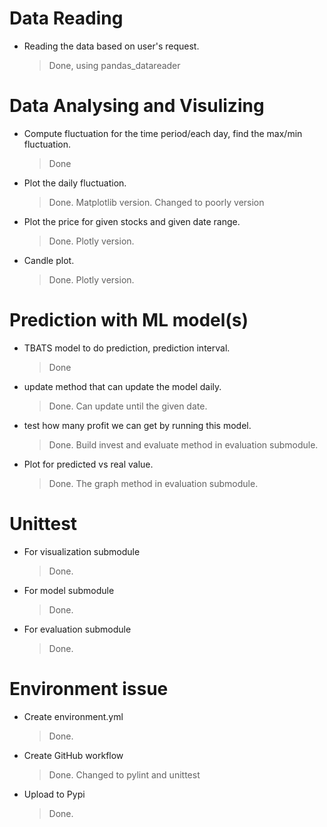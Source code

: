 
# Data Reading
- Reading the data based on user's request.
  >Done, using pandas_datareader

# Data Analysing and Visulizing
- Compute fluctuation for the time period/each day, find the max/min 
fluctuation.
  >Done
- Plot the daily fluctuation. 
  >Done. Matplotlib version. Changed to poorly version
- Plot the price for given stocks and given date range.
  >Done. Plotly version.
- Candle plot.
  >Done. Plotly version.
# Prediction with ML model(s)
 - TBATS model to do prediction, prediction interval.
   > Done
 - update method that can update the model daily.
   > Done. Can update until the given date.
 - test how many profit we can get by running this model.
   > Done. Build invest and evaluate method in evaluation submodule.
 - Plot for predicted vs real value.
   > Done. The graph method in evaluation submodule.
# Unittest
 - For visualization submodule
   > Done.
 - For model submodule
   > Done.
 - For evaluation submodule
   > Done.
# Environment issue
 - Create environment.yml
   > Done.
 - Create GitHub workflow
   > Done. Changed to pylint and unittest
 - Upload to Pypi
   > Done.

